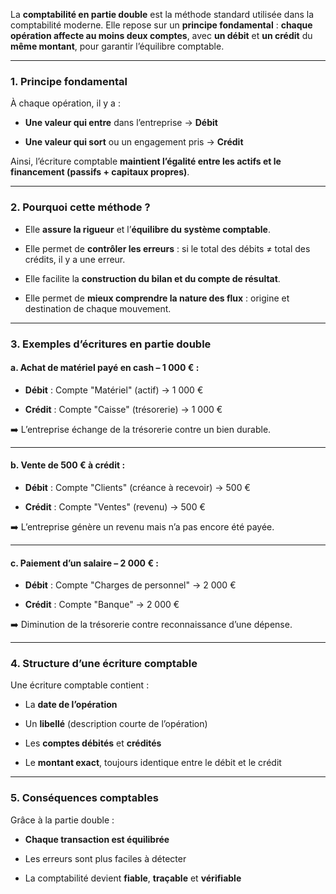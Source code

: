 La **comptabilité en partie double** est la méthode standard utilisée dans la comptabilité moderne. Elle repose sur un **principe fondamental** : **chaque opération affecte au moins deux comptes**, avec **un débit** et **un crédit** du **même montant**, pour garantir l’équilibre comptable.

---

### 1. **Principe fondamental**

À chaque opération, il y a :

- **Une valeur qui entre** dans l’entreprise → **Débit**
    
- **Une valeur qui sort** ou un engagement pris → **Crédit**
    
Ainsi, l’écriture comptable **maintient l’égalité entre les actifs et le financement (passifs + capitaux propres)**.

---

### 2. **Pourquoi cette méthode ?**

- Elle **assure la rigueur** et l’**équilibre du système comptable**.
    
- Elle permet de **contrôler les erreurs** : si le total des débits ≠ total des crédits, il y a une erreur.
    
- Elle facilite la **construction du bilan et du compte de résultat**.
    
- Elle permet de **mieux comprendre la nature des flux** : origine et destination de chaque mouvement.

---

### 3. **Exemples d’écritures en partie double**

#### a. Achat de matériel payé en cash – 1 000 € :

- **Débit** : Compte "Matériel" (actif) → 1 000 €
    
- **Crédit** : Compte "Caisse" (trésorerie) → 1 000 €
    
➡️ L’entreprise échange de la trésorerie contre un bien durable.

---

#### b. Vente de 500 € à crédit :

- **Débit** : Compte "Clients" (créance à recevoir) → 500 €
    
- **Crédit** : Compte "Ventes" (revenu) → 500 €
    
➡️ L’entreprise génère un revenu mais n’a pas encore été payée.

---

#### c. Paiement d’un salaire – 2 000 € :

- **Débit** : Compte "Charges de personnel" → 2 000 €
    
- **Crédit** : Compte "Banque" → 2 000 €
    
➡️ Diminution de la trésorerie contre reconnaissance d’une dépense.

---

### 4. **Structure d’une écriture comptable**

Une écriture comptable contient :

- La **date de l’opération**
    
- Un **libellé** (description courte de l’opération)
    
- Les **comptes débités** et **crédités**
    
- Le **montant exact**, toujours identique entre le débit et le crédit
    
---

### 5. **Conséquences comptables**

Grâce à la partie double :

- **Chaque transaction est équilibrée**
    
- Les erreurs sont plus faciles à détecter
    
- La comptabilité devient **fiable**, **traçable** et **vérifiable**